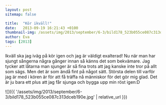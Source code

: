 ```yaml
---
layout: post
sitemap: false

title:  "Kör ikväll!"
date:   2013-09-19 16:21:43 +0100
thumbnail-img: /assets/img/2013/september/6-3/bild178_523b055ce087c313dceb190e.jpg
author: Eva
tags: [2013]
---
```


Ikväll ska jag iväg på kör igen och jag är väldigt exalterad! Nu när man har sjungt sångerna några gånger innan så känns det som bekvämare. Jag tycker att låtarna man sjunger är så fina trots att jag kanske inte tror på allt som sägs. Men det är som ändå fint på något sätt. Största delen till varför jag är med i kören är för att få träffa nå människor för det gör mig glad. Det är ju bara ett plus att jag får sjunga och bygga upp min röst igen:D

![]({{ '/assets/img/2013/september/6-3/bild178_523b055ce087c313dceb190e.jpg'  | relative_url }})

